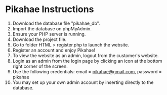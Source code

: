 # Pikahae Instructions
1. Download the database file "pikahae_db".
2. Import the database on phpMyAdmin.
3. Ensure your PHP server is running.
4. Download the project file.
5. Go to folder HTML > register.php to launch the website.
6. Register an account and enjoy Pikahae!
7. To view the website as an admin, logout from the customer's website.
8. Login as an admin from the login page by clicking an icon at the bottom right corner of the screen.
9. Use the following credentials: email = pikahae@gmail.com, password = pikahae
10. You may set up your own admin account by inserting directly to the database.
